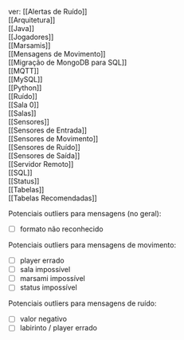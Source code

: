 ver:
	[[Alertas de Ruído]]  
	[[Arquitetura]]  
	[[Java]]  
	[[Jogadores]]  
	[[Marsamis]]  
	[[Mensagens de Movimento]]  
	[[Migração de MongoDB para SQL]]  
	[[MQTT]]  
	[[MySQL]]  
	[[Python]]  
	[[Ruído]]  
	[[Sala 0]]  
	[[Salas]]  
	[[Sensores]]  
	[[Sensores de Entrada]]  
	[[Sensores de Movimento]]  
	[[Sensores de Ruído]]  
	[[Sensores de Saída]]  
	[[Servidor Remoto]]  
	[[SQL]]  
	[[Status]]  
	[[Tabelas]]  
	[[Tabelas Recomendadas]]  

Potenciais outliers para mensagens (no geral):
- [ ] formato não reconhecido

Potenciais outliers para mensagens de movimento:
- [ ] player errado
- [ ] sala impossível
- [ ] marsami impossível
- [ ] status impossível

Potenciais outliers para mensagens de ruído:
- [ ] valor negativo
- [ ] labirinto / player errado